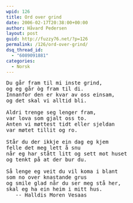 ```yaml
---
wpid: 126
title: Ord over grind
date: 2006-02-17T20:38:00+00:00
author: Håvard Pedersen
layout: post
guid: http://fuzzy76.net/?p=126
permalink: /126/ord-over-grind/
dsq_thread_id:
  - "6089091881"
categories:
  - Norsk
---
```

<pre>Du går fram til mi inste grind,
og eg går òg fram til di.
Innanfor den er kvar av oss einsam,
og det skal vi alltid bli. 

Aldri trenge seg lenger fram, 
var lova som gjalt oss to. 
Anten vi møttest tidt eller sjeldan 
var møtet tillit og ro. 

Står du der ikkje ein dag eg kjem
felle det meg lett å snu 
når eg har stått litt og sett mot huset 
og tenkt på at der bur du. 

Så lenge eg veit du vil koma i blant 
som no over knastande grus 
og smile glad når du ser meg stå her, 
skal eg ha ein heim i mitt hus.
   -- Halldis Moren Vesaas</pre>
